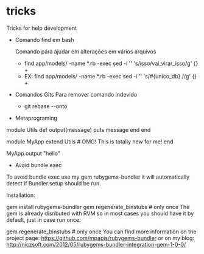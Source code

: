 tricks
======

Tricks for help development 

- Comando find em bash

  Comando para ajudar em alterações em vários arquivos
  
  - find app/models/ -name *.rb -exec sed -i '' 's/isso/vai_virar_isso/g' {} +
  - EX: find app/models/ -name *.rb -exec sed -i '' 's/#{unico\_db}\.//g' {} +

- Comandos Gits
  Para remover comando indevido
  - git rebase --onto <rev> <rev> 


- Metaprograming

module Utils
  def output(message)
    puts message
  end
end

module MyApp extend Utils # OMG! This is totally new for me!
end

MyApp.output "hello"

- Avoid bundle exec

To avoid bundle exec use my gem rubygems-bundler it will automatically detect if Bundler.setup should be run.

Installation:

gem install rubygems-bundler
gem regenerate_binstubs # only once
The gem is already disributed with RVM so in most cases you should have it by default, just in case run once:

gem regenerate_binstubs # only once
You can find more information on the project page: https://github.com/mpapis/rubygems-bundler or on my blog: http://niczsoft.com/2012/05/rubygems-bundler-integration-gem-1-0-0/
